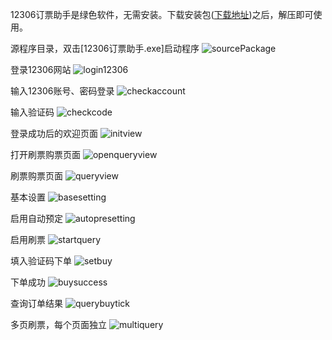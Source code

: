 12306订票助手是绿色软件，无需安装。下载安装包([下载地址](http://www.fishlee.net/soft/12306/))之后，解压即可使用。

源程序目录，双击[12306订票助手.exe]启动程序
![sourcePackage](./picture/sourcePackage.jpg)

登录12306网站
![login12306](./picture/login12306.jpg)

输入12306账号、密码登录
![checkaccount](./picture/checkaccout.jpg)

输入验证码
![checkcode](./picture/checkcode.jpg)

登录成功后的欢迎页面
![initview](./picture/initview.jpg)

打开刷票购票页面
![openqueryview](./picture/openqueryview.jpg)

刷票购票页面
![queryview](./picture/queryview.jpg)

基本设置
![basesetting](./picture/basesetting.jpg)

启用自动预定
![autopresetting](./picture/autopresetting.jpg)

启用刷票
![startquery](./picture/startquery.jpg)

填入验证码下单
![setbuy](./picture/setbuy.jpg)

下单成功
![buysuccess](./picture/buysuccess.jpg)

查询订单结果
![querybuytick](./picture/querybuytick.jpg)

多页刷票，每个页面独立
![multiquery](./picture/multiquery.jpg)

